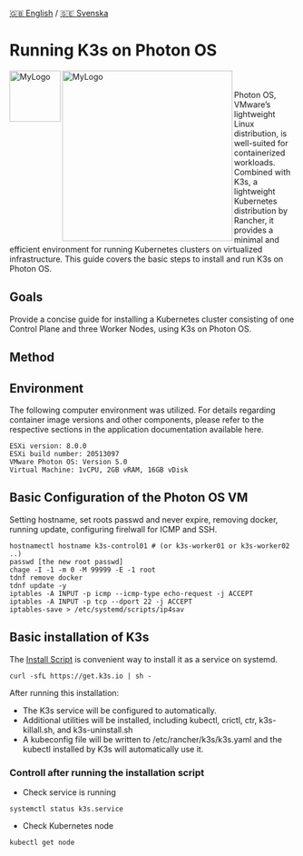 [🇬🇧 English](README.md) / [🇸🇪 Svenska](README_se.md) 

# Running K3s on Photon OS
<img width="90" alt="MyLogo" src="https://landscape.cncf.io/logos/6fc4d4394f933b66196684183a6d138a3a8fc83d8d4f711028a80cba81c10397.svg" align=left>
<img width="300" alt="MyLogo" src="https://camo.githubusercontent.com/c3b195e8681e9f3591ca53deb95b021cd98ec95811ff705cde2427959615a9e0/687474703a2f2f73746f726167652e676f6f676c65617069732e636f6d2f70726f6a6563742d70686f746f6e2f766d772d6c6f676f2d70686f746f6e2e737667" align=left>

<br>
<br>
Photon OS, VMware’s lightweight Linux distribution, is well-suited for containerized workloads. Combined with K3s, a lightweight Kubernetes distribution by Rancher, it provides a minimal and efficient environment for running Kubernetes clusters on virtualized infrastructure. This guide covers the basic steps to install and run K3s on Photon OS.

## Goals
Provide a concise guide for installing a Kubernetes cluster consisting of one Control Plane and three Worker Nodes, using K3s on Photon OS.

## Method

## Environment
The following computer environment was utilized. For details regarding container image versions and other components, please refer to the respective sections in the application documentation available here.
```
ESXi version: 8.0.0
ESXi build number: 20513097
VMware Photon OS: Version 5.0
Virtual Machine: 1vCPU, 2GB vRAM, 16GB vDisk
```

## Basic Configuration of the Photon OS VM
Setting hostname, set roots passwd and never expire, removing docker, running update, configuring firelwall for ICMP and SSH.
```
hostnamectl hostname k3s-control01 # (or k3s-worker01 or k3s-worker02 ..)                                                             
passwd [the new root passwd]
chage -I -1 -m 0 -M 99999 -E -1 root
tdnf remove docker
tdnf update -y
iptables -A INPUT -p icmp --icmp-type echo-request -j ACCEPT
iptables -A INPUT -p tcp --dport 22 -j ACCEPT
iptables-save > /etc/systemd/scripts/ip4sav
```

## Basic installation of K3s
The [Install Script](https://docs.k3s.io/quick-start#install-script) is convenient way to install it as a service on systemd. 
```
curl -sfL https://get.k3s.io | sh -
```
After running this installation:
* The K3s service will be configured to automatically.
* Additional utilities will be installed, including kubectl, crictl, ctr, k3s-killall.sh, and k3s-uninstall.sh
* A kubeconfig file will be written to /etc/rancher/k3s/k3s.yaml and the kubectl installed by K3s will automatically use it.

### Controll after running the installation script
* Check service is running
```
systemctl status k3s.service
```
* Check Kubernetes node
```
kubectl get node
```

